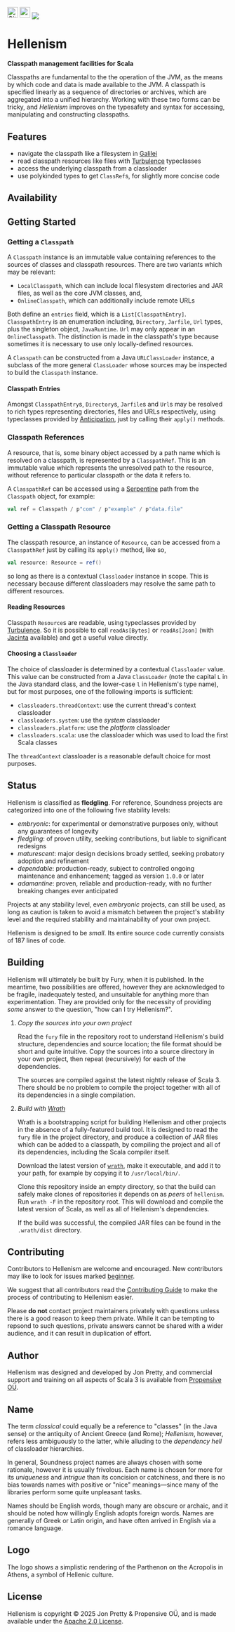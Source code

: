 [<img alt="GitHub Workflow" src="https://img.shields.io/github/actions/workflow/status/propensive/hellenism/main.yml?style=for-the-badge" height="24">](https://github.com/propensive/hellenism/actions)
[<img src="https://img.shields.io/discord/633198088311537684?color=8899f7&label=DISCORD&style=for-the-badge" height="24">](https://discord.com/invite/MBUrkTgMnA)
<img src="/doc/images/github.png" valign="middle">

# Hellenism

__Classpath management facilities for Scala__

Classpaths are fundamental to the the operation of the JVM, as the means by
which code and data is made available to the JVM. A classpath is specified
linearly as a sequence of directories or archives, which are aggregated into a
unified hierarchy. Working with these two forms can be tricky, and _Hellenism_
improves on the typesafety and syntax for accessing, manipulating and
constructing classpaths.

## Features

- navigate the classpath like a filesystem in [Galilei](https://github.com/propensive/galilei)
- read classpath resources like files with [Turbulence](https://github.com/propensive/turbulence) typeclasses
- access the underlying classpath from a classloader
- use polykinded types to get `ClassRef`s, for slightly more concise code


## Availability







## Getting Started

### Getting a `Classpath`

A `Classpath` instance is an immutable value containing references to the sources of classes and classpath
resources. There are two variants which may be relevant:
 - `LocalClasspath`, which can include local filesystem directories and JAR files, as well as the core JVM
   classes, and,
 - `OnlineClasspath`, which can additionally include remote URLs

Both define an `entries` field, which is a `List[ClasspathEntry]`. `ClasspathEntry` is an enumeration including,
`Directory`, `Jarfile`, `Url` types, plus the singleton object, `JavaRuntime`. `Url` may only appear in an
`OnlineClasspath`. The distinction is made in the classpath's type because sometimes it is necessary to use only
locally-defined resources.

A `Classpath` can be constructed from a Java `URLClassLoader` instance, a subclass of the more general
`ClassLoader` whose sources may be inspected to build the `Classpath` instance.

#### Classpath Entries

Amongst `ClasspathEntry`s, `Directory`s, `Jarfile`s and `Url`s may be resolved to rich types representing
directories, files and URLs respectively, using typeclasses provided by
[Anticipation](https://github.com/propensive/anticipation/), just by calling their `apply()` methods.

### Classpath References

A resource, that is, some binary object accessed by a path name which is resolved on a classpath, is represented
by a `ClasspathRef`. This is an immutable value which represents the unresolved path to the resource, without
reference to particular classpath or the data it refers to.

A `ClasspathRef` can be accessed using a [Serpentine](https://github.com/propensive/serpentine/) path from the
`Classpath` object, for example:
```scala
val ref = Classpath / p"com" / p"example" / p"data.file"
```

### Getting a Classpath Resource

The classpath resource, an instance of `Resource`, can be accessed from a `ClasspathRef` just by calling its
`apply()` method, like so,
```scala
val resource: Resource = ref()
```
so long as there is a contextual `Classloader` instance in scope. This is necessary because different
classloaders may resolve the same path to different resources.

#### Reading Resources

Classpath `Resource`s are readable, using typeclasses provided by
[Turbulence](https://github.com/propensive/turbulence/). So it is possible to call `readAs[Bytes]` or
`readAs[Json]` (with [Jacinta](https://github.com/propensive/jacinta/) available) and get a useful value
directly.

#### Choosing a `Classloader`

The choice of classloader is determined by a contextual `Classloader` value. This value can be constructed from
a Java `ClassLoader` (note the capital `L` in the Java standard class, and the lower-case `l` in Hellenism's
type name), but for most purposes, one of the following imports is sufficient:

- `classloaders.threadContext`: use the current thread's context classloader
- `classloaders.system`: use the _system_ classloader
- `classloaders.platform`: use the _platform_ classloader
- `classloaders.scala`: use the classloader which was used to load the first Scala classes

The `threadContext` classloader is a reasonable default choice for most purposes.

## Status

Hellenism is classified as __fledgling__. For reference, Soundness projects are
categorized into one of the following five stability levels:

- _embryonic_: for experimental or demonstrative purposes only, without any guarantees of longevity
- _fledgling_: of proven utility, seeking contributions, but liable to significant redesigns
- _maturescent_: major design decisions broady settled, seeking probatory adoption and refinement
- _dependable_: production-ready, subject to controlled ongoing maintenance and enhancement; tagged as version `1.0.0` or later
- _adamantine_: proven, reliable and production-ready, with no further breaking changes ever anticipated

Projects at any stability level, even _embryonic_ projects, can still be used,
as long as caution is taken to avoid a mismatch between the project's stability
level and the required stability and maintainability of your own project.

Hellenism is designed to be _small_. Its entire source code currently consists
of 187 lines of code.

## Building

Hellenism will ultimately be built by Fury, when it is published. In the
meantime, two possibilities are offered, however they are acknowledged to be
fragile, inadequately tested, and unsuitable for anything more than
experimentation. They are provided only for the necessity of providing _some_
answer to the question, "how can I try Hellenism?".

1. *Copy the sources into your own project*
   
   Read the `fury` file in the repository root to understand Hellenism's build
   structure, dependencies and source location; the file format should be short
   and quite intuitive. Copy the sources into a source directory in your own
   project, then repeat (recursively) for each of the dependencies.

   The sources are compiled against the latest nightly release of Scala 3.
   There should be no problem to compile the project together with all of its
   dependencies in a single compilation.

2. *Build with [Wrath](https://github.com/propensive/wrath/)*

   Wrath is a bootstrapping script for building Hellenism and other projects in
   the absence of a fully-featured build tool. It is designed to read the `fury`
   file in the project directory, and produce a collection of JAR files which can
   be added to a classpath, by compiling the project and all of its dependencies,
   including the Scala compiler itself.
   
   Download the latest version of
   [`wrath`](https://github.com/propensive/wrath/releases/latest), make it
   executable, and add it to your path, for example by copying it to
   `/usr/local/bin/`.

   Clone this repository inside an empty directory, so that the build can
   safely make clones of repositories it depends on as _peers_ of `hellenism`.
   Run `wrath -F` in the repository root. This will download and compile the
   latest version of Scala, as well as all of Hellenism's dependencies.

   If the build was successful, the compiled JAR files can be found in the
   `.wrath/dist` directory.

## Contributing

Contributors to Hellenism are welcome and encouraged. New contributors may like
to look for issues marked
[beginner](https://github.com/propensive/hellenism/labels/beginner).

We suggest that all contributors read the [Contributing
Guide](/contributing.md) to make the process of contributing to Hellenism
easier.

Please __do not__ contact project maintainers privately with questions unless
there is a good reason to keep them private. While it can be tempting to
repsond to such questions, private answers cannot be shared with a wider
audience, and it can result in duplication of effort.

## Author

Hellenism was designed and developed by Jon Pretty, and commercial support and
training on all aspects of Scala 3 is available from [Propensive
O&Uuml;](https://propensive.com/).



## Name

The term _classical_ could equally be a reference to "classes" (in the Java sense) or the antiquity of Ancient Greece (and Rome); _Hellenism_, however, refers less ambiguously to the latter, while alluding to the _dependency hell_ of classloader hierarchies.

In general, Soundness project names are always chosen with some rationale,
however it is usually frivolous. Each name is chosen for more for its
_uniqueness_ and _intrigue_ than its concision or catchiness, and there is no
bias towards names with positive or "nice" meanings—since many of the libraries
perform some quite unpleasant tasks.

Names should be English words, though many are obscure or archaic, and it
should be noted how willingly English adopts foreign words. Names are generally
of Greek or Latin origin, and have often arrived in English via a romance
language.

## Logo

The logo shows a simplistic rendering of the Parthenon on the Acropolis in
Athens, a symbol of Hellenic culture.

## License

Hellenism is copyright &copy; 2025 Jon Pretty & Propensive O&Uuml;, and
is made available under the [Apache 2.0 License](/license.md).

